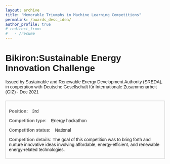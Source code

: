 ```yaml
---
layout: archive
title: "Memorable Triumphs in Machine Learning Competitions"
permalink: /awards_desc_idea/
author_profile: true
# redirect_from:
#   - /resume
---
```



<html>

<head>
  <meta charset="UTF-8">
  <title>Bikiron:Sustainable Energy Innovation Challenge</title>
  <style>
    body {
      font-family: Arial, sans-serif;
      margin: 20px;
    }

    h1 {
      color: #333;
    }

    p {
      margin-bottom: 10px;
    }

    .competition-details {
      margin-top: 20px;
      border: 1px solid #ccc;
      padding: 10px;
    }

    .label {
      font-weight: bold;
      color: #666;
    }

    .value {
      margin-left: 10px;
    }
  </style>
</head>

<body>
  <h1>Bikiron:Sustainable Energy Innovation Challenge</h1>
  <p>Issued by Sustainable and Renewable Energy Development Authority (SREDA), in cooperation with Deutsche Gesellschaft für Internationale Zusammenarbeit (GIZ) · Dec 2021</p>
  <div class="competition-details">
    <p><span class="label">Position:</span> <span class="value">3rd</span></p>
    <p><span class="label">Competition type:</span> <span class="value">Energy hackathon</span></p>
    <p><span class="label">Competition status:</span> <span class="value">National</span></p>
    <p><span class="label">Competition details:</span> The goal of this competition was to bring forth and nurture innovative ideas involving affordable, energy-efficient, and renewable energy-related technologies.</p>
  </div>
</body>

</html>


<!--  
- 3rd - Bikiron:Sustainable Energy Innovation Challenge -Organized by Sustainable and Renewable Energy Development Authority (SREDA), in cooperation with Deutsche Gesellschaft für Internationale Zusammenarbeit (GIZ) 
- SemiFinalist- Bizmaestros 2021 - Unilever Bangladesh Limited
- Battle of brains 2020 - Green University Bangladesh
- Art on article
- Idea innovation 
- Startkoro
- Graphics poster design
- National eassay writing competition 
- Online covid19 solution contest
- Call for nation
- University day 2020
  -->



